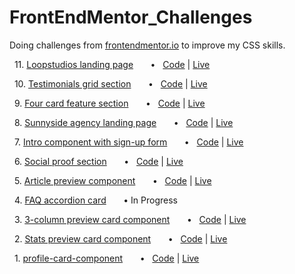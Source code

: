 # FrontEndMentor_Challenges
 Doing challenges from [frontendmentor.io](https://www.frontendmentor.io/solutions) to improve my CSS skills.
<br />

&nbsp; 11. [Loopstudios landing page](https://www.frontendmentor.io/challenges/loopstudios-landing-page-N88J5Onjw)
&nbsp;&nbsp;&nbsp;&nbsp;&nbsp;  •  &nbsp; [Code](https://github.com/0rGaan1c/FrontEndMentor_Challenges/tree/main/loopstudios-landing-page) | [Live](https://loopstudios-landing-page-organic.netlify.app/)

&nbsp; 10. [Testimonials grid section](https://www.frontendmentor.io/challenges/testimonials-grid-section-Nnw6J7Un7)
&nbsp;&nbsp;&nbsp;&nbsp;&nbsp;  •  &nbsp; [Code](https://github.com/0rGaan1c/FrontEndMentor_Challenges/tree/main/testimonials-grid-section) | [Live](https://testimonials-grid-section-organic.netlify.app/)

&nbsp; 9. [Four card feature section](https://www.frontendmentor.io/challenges/four-card-feature-section-weK1eFYK)
&nbsp;&nbsp;&nbsp;&nbsp;&nbsp;  •  &nbsp; [Code](https://github.com/0rGaan1c/FrontEndMentor_Challenges/tree/main/four-card-feature-section) | [Live](https://four-card-feature-section-organic.netlify.app/)

&nbsp; 8. [Sunnyside agency landing page](https://www.frontendmentor.io/challenges/sunnyside-agency-landing-page-7yVs3B6ef)
&nbsp;&nbsp;&nbsp;&nbsp;&nbsp;  •  &nbsp; [Code](https://github.com/0rGaan1c/FrontEndMentor_Challenges/tree/main/sunnyside-agency-landing-page) | [Live](https://sunnyside-agency-landing-page-organic.netlify.app/)

&nbsp; 7. [Intro component with sign-up form](https://www.frontendmentor.io/challenges/intro-component-with-signup-form-5cf91bd49edda32581d28fd1)
&nbsp;&nbsp;&nbsp;&nbsp;&nbsp;  •  &nbsp; [Code](https://github.com/0rGaan1c/FrontEndMentor_Challenges/tree/main/intro-component-with-signup-form) | [Live](https://intro-component-with-signup-form-organic.netlify.app/)

&nbsp; 6. [Social proof section](https://www.frontendmentor.io/challenges/social-proof-section-6e0qTv_bA)
&nbsp;&nbsp;&nbsp;&nbsp;&nbsp;  •  &nbsp; [Code](https://github.com/0rGaan1c/FrontEndMentor_Challenges/tree/main/social-proof-section) | [Live](https://social-proof-section-lake-five.vercel.app/)

&nbsp; 5. [ Article preview component](https://www.frontendmentor.io/challenges/article-preview-component-dYBN_pYFT)
&nbsp;&nbsp;&nbsp;&nbsp;&nbsp;  •  &nbsp; [Code](https://github.com/0rGaan1c/FrontEndMentor_Challenges/tree/main/article-preview-component) | [Live](https://previewcomponent.netlify.app/)

&nbsp; 4. [FAQ accordion card](https://www.frontendmentor.io/challenges/faq-accordion-card-XlyjD0Oam)
&nbsp;&nbsp;&nbsp;&nbsp;&nbsp;  •  In Progress

&nbsp; 3. [3-column preview card component](https://www.frontendmentor.io/challenges/3column-preview-card-component-pH92eAR2-)
&nbsp;&nbsp;&nbsp;&nbsp;&nbsp;  •  &nbsp; [Code](https://github.com/0rGaan1c/FrontEndMentor_Challenges/tree/main/3-column-preview-card-component) | [Live](https://3-column-preview-card-component-beta.vercel.app/)

&nbsp; 2. [Stats preview card component](https://www.frontendmentor.io/challenges/stats-preview-card-component-8JqbgoU62)
&nbsp;&nbsp;&nbsp;&nbsp;&nbsp;  •  &nbsp; [Code](https://github.com/0rGaan1c/FrontEndMentor_Challenges/tree/main/stats-preview-card-component) | [Live](https://statscardcomponent.netlify.app/)

&nbsp; 1. [profile-card-component](https://www.frontendmentor.io/challenges/profile-card-component-cfArpWshJ)
&nbsp;&nbsp;&nbsp;&nbsp;&nbsp;  •  &nbsp; [Code](https://github.com/0rGaan1c/FrontEndMentor_Challenges/tree/main/profile-card-component) | [Live](https://profile-card-component-front-end-mentor-organic-042.vercel.app/)

